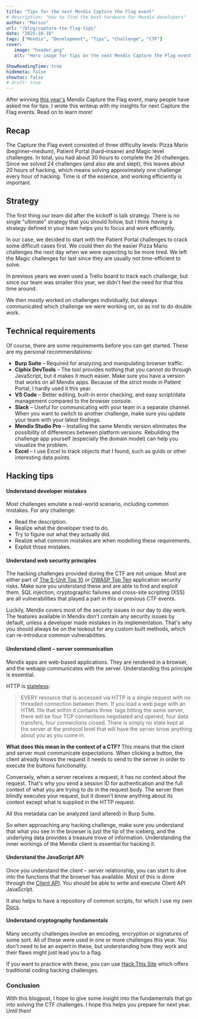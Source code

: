 ```yaml
---
title: "Tips for the next Mendix Capture the Flag event"
# description: "How to find the best hardware for Mendix developers"
author: "Marius"
url: "/blog/capture-the-flag-tips"
date: "2025-10-18"
tags: ["Mendix", "Development", "Tips", "Challenge", "CTF"]
cover:
   image: "header.png"
   alt: "Hero image for tips on the next Mendix Capture the Flag event (AI generated)"

ShowReadingTime: true
hidemeta: false
showtoc: false
# draft: true
---
```


After winning [this year's](https://www.linkedin.com/feed/update/urn:li:activity:7383427955881824257/) Mendix Capture the Flag event, many people have asked me for tips. I wrote this writeup with my insights for next Capture the Flag events. Read on to learn more!

## Recap

The Capture the Flag event consisted of three difficulty levels: Pizza Mario (beginner–medium), Patient Portal (hard–insane) and Magic level challenges. In total, you had about 30 hours to complete the 26 challenges. Since we solved 24 challenges (and also ate and slept), this leaves about 20 hours of hacking, which means solving approximately one challenge every hour of hacking. Time is of the essence, and working efficiently is important.

## Strategy

The first thing our team did after the kickoff is talk strategy. There is no single "ultimate" strategy that you should follow, but I think _having_ a strategy defined in your team helps you to focus and work efficiently. 

In our case, we decided to start with the Patient Portal challenges to crack some difficult cases first. We could then do the easier Pizza Mario challenges the next day when we were expecting to be more tired. We left the Magic challenges for last since they are usually not time-efficient to solve.

In previous years we even used a Trello board to track each challenge, but since our team was smaller this year, we didn't feel the need for that this time around.

We then mostly worked on challenges individually, but always communicated which challenge we were working on, so as not to do double work.

## Technical requirements

Of course, there are some requirements before you can get started. These are my personal recommendations:

- **Burp Suite** – Required for analyzing and manipulating browser traffic.
- **Ciphix DevTools** – The tool provides nothing that you cannot do through JavaScript, but it makes it much easier. Make sure you have a version that works on all Mendix apps. Because of the strict mode in Patient Portal, I hardly used it this year.
- **VS Code** – Better editing, built-in error checking, and easy script/data management compared to the browser console.
- **Slack** – Useful for communicating with your team in a separate channel. When you want to switch to another challenge, make sure you update your team with your latest findings.
- **Mendix Studio Pro** – Installing the same Mendix version eliminates the possibility of differences between platform versions. 
Rebuilding the challenge app yourself (especially the domain model) can help you visualize the problem.
- **Excel** – I use Excel to track objects that I found, such as guids or other interesting data points.

## Hacking tips

#### Understand developer mistakes
Most challenges emulate a real-world scenario, including common mistakes. For any challenge:
- Read the description.
- Realize what the developer tried to do.
- Try to figure out what they actually did.
- Realize what common mistakes are when modelling these requirements.
- Exploit those mistakes.

#### Understand web security principles
The hacking challenges provided during the CTF are not unique. Most are either part of [The S-Unit Top 10](https://the-s-unit.nl/the-s-unit-top-10/) or [OWASP Top Ten](https://owasp.org/www-project-top-ten/) application security risks. Make sure you understand these and are able to find and exploit them. SQL injection, cryptographic failures and cross-site scripting (XSS) are all vulnerabilities that played a part in this or previous CTF events.

Luckily, Mendix covers most of the security issues in our day to day work. The features available in Mendix don't contain any security issues by default, unless a developer made mistakes in its implementation. That's why you should always be on the lookout for any custom built methods, which can re-introduce common vulnerabilities.

#### Understand client – server communication
Mendix apps are web-based applications. They are rendered in a browser, and the webapp communicates with the server. Understanding this principle is essential.

HTTP is [stateless](https://stackoverflow.com/questions/4913763/what-does-it-mean-when-they-say-http-is-stateless):

> EVERY resource that is accessed via HTTP is a single request with no threaded connection between them. If you load a web page with an HTML file that within it contains three <img> tags hitting the same server, there will be four TCP connections negotiated and opened, four data transfers, four connections closed. There is simply no state kept at the server at the protocol level that will have the server know anything about you as you come in.

**What does this mean in the context of a CTF?** This means that the client and server must communicate expectations. When clicking a button, the client already knows the request it needs to send to the server in order to execute the buttons functionality. 

Conversely, when a server receives a request, it has no context about the request. That's why you send a session ID for authentication and the full context of what you are trying to do in the request body. The server then blindly executes your request, but it doesn't know anything about its context except what is supplied in the HTTP request.

All this metadata can be analyzed (and altered) in Burp Suite. 

So when approaching any hacking challenge, make sure you understand that what you see in the browser is just the tip of the iceberg, and the underlying data provides a treasure trove of information. Understanding the inner workings of the Mendix client is essential for hacking it.

#### Understand the JavaScript API
Once you understand the client – server relationship, you can start to dive into the functions that the browser has available. Most of this is done through the [Client API](https://docs.mendix.com/apidocs-mxsdk/apidocs/client-api/). You should be able to write and execute Client API JavaScript.

It also helps to have a repository of common scripts, for which I use my own [Docs](https://www.mariusvanderknaap.nl/docs/).

#### Understand cryptography fundamentals
Many security challenges involve an encoding, encryption or signatures of some sort. All of these were used in one or more challenges this year. You don't need to be an expert in these, but understanding how they work and their flaws might just lead you to a flag. 

If you want to practice with these, you can use [Hack This Site](https://www.hackthissite.org/) which offers traditional coding hacking challenges.

### Conclusion
With this blogpost, I hope to give some insight into the fundamentals that go into solving the CTF challenges. I hope this helps you prepare for next year. Until then!